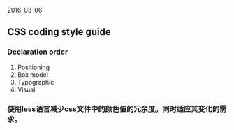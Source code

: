2016-03-06
## CSS coding style guide

### Declaration order
1. Positioning
2. Box model
3. Typographic
4. Visual

### 使用less语言减少css文件中的颜色值的冗余度。同时适应其变化的需求。
